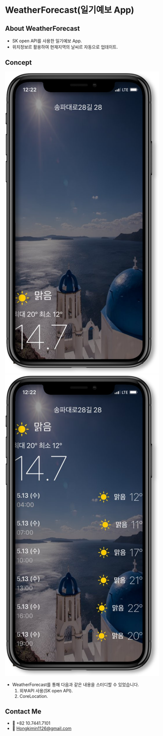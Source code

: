 # WeatherForecast(일기예보 App)

## About WeatherForecast
- SK open API를 사용한 일기예보 App.
- 위치정보르 활용하여 현재지역의 날씨르 자동으로 업데이트.

## Concept
![ex_screenshot](https://github.com/hongkimin1126/ImageUpload/blob/master/날씨앱사진/1.png?raw=true)
![ex_screenshot](https://github.com/hongkimin1126/ImageUpload/blob/master/날씨앱사진/2.png?raw=true)
- WeatherForecast를 통해 다음과 같은 내용을 스터디할 수 있었습니다.
  1. 외부API 사용(SK open API).
  2. CoreLocation.
  

## Contact Me
- 📱 +82 10.7441.7101
- 📧 Hongkimin1126@gmail.com
